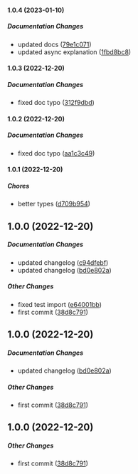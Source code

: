 #### 1.0.4 (2023-01-10)

##### Documentation Changes

*  updated docs ([79e1c071](https://github.com/Cadienvan/hook-fn/commit/79e1c0716d5ce96a0ac5b64b6ed07c7e96869f96))
*  updated async explanation ([1fbd8bc8](https://github.com/Cadienvan/hook-fn/commit/1fbd8bc8d3ff6362899c97be51a44ccecfa823de))

#### 1.0.3 (2022-12-20)

##### Documentation Changes

*  fixed doc typo ([312f9dbd](https://github.com/Cadienvan/hook-fn/commit/312f9dbd8854b3ed6130eaf97569cbfa75a4d7f0))

#### 1.0.2 (2022-12-20)

##### Documentation Changes

*  fixed doc typo ([aa1c3c49](https://github.com/Cadienvan/hook-fn/commit/aa1c3c4953349bfe00656566f747a359047f14a6))

#### 1.0.1 (2022-12-20)

##### Chores

*  better types ([d709b954](https://github.com/Cadienvan/hook-fn/commit/d709b954bc571ecf2217f1eac98bea2096786ff0))

## 1.0.0 (2022-12-20)

##### Documentation Changes

*  updated changelog ([c94dfebf](https://github.com/Cadienvan/hook-fn/commit/c94dfebf664828a5058bb5004aac13a2c35e3976))
*  updated changelog ([bd0e802a](https://github.com/Cadienvan/hook-fn/commit/bd0e802a9e6d219fd3644a8a32ca6420f0f60d52))

##### Other Changes

*  fixed test import ([e64001bb](https://github.com/Cadienvan/hook-fn/commit/e64001bbb65a4a96217c1f6d261c9e40953f604c))
*  first commit ([38d8c791](https://github.com/Cadienvan/hook-fn/commit/38d8c791220d6be068682ab1db6bbfe0b89c6af8))

## 1.0.0 (2022-12-20)

##### Documentation Changes

*  updated changelog ([bd0e802a](https://github.com/Cadienvan/hook-fn/commit/bd0e802a9e6d219fd3644a8a32ca6420f0f60d52))

##### Other Changes

*  first commit ([38d8c791](https://github.com/Cadienvan/hook-fn/commit/38d8c791220d6be068682ab1db6bbfe0b89c6af8))

## 1.0.0 (2022-12-20)

##### Other Changes

*  first commit ([38d8c791](https://github.com/Cadienvan/hook-fn/commit/38d8c791220d6be068682ab1db6bbfe0b89c6af8))

